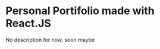 <div textAlign="center">
  
<h1>Personal Portifolio made with React.JS</h1>
<p>No description for now, soon maybe</p>
</div>

